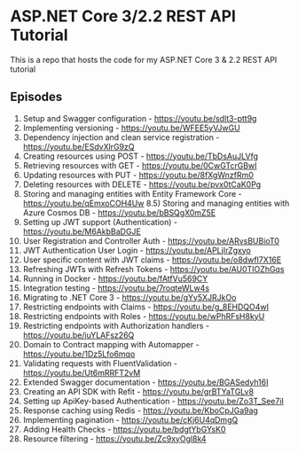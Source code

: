 # ASP.NET Core 3/2.2 REST API Tutorial

This is a repo that hosts the code for my ASP.NET Core 3 & 2.2 REST API tutorial

## Episodes

1) Setup and Swagger configuration - https://youtu.be/sdlt3-ptt9g
2) Implementing versioning - https://youtu.be/WFEE5yVJwGU
3) Dependency injection and clean service registration - https://youtu.be/ESdvXlrG9zQ
4) Creating resources using POST - https://youtu.be/TbDsAuJLVfg
5) Retrieving resources with GET - https://youtu.be/0CwGTcrGBwI
6) Updating resources with PUT - https://youtu.be/8fXgWnzfRm0
7) Deleting resources with DELETE - https://youtu.be/pvx0tCaK0Pg
8) Storing and managing entities with Entity Framework Core - https://youtu.be/qEmxoCOH4Uw
8.5) Storing and managing entities with Azure Cosmos DB - https://youtu.be/bBSQgX0mZ5E
9) Setting up JWT support (Authentication) - https://youtu.be/M6AkbBaDGJE
10) User Registration and Controller Auth - https://youtu.be/ARvsBUBioT0
11) JWT Authentication User Login - https://youtu.be/APLjIrZgxyo
12) User specific content with JWT claims - https://youtu.be/o8dwfI7X16E
13) Refreshing JWTs with Refresh Tokens - https://youtu.be/AU0TIOZhGqs
14) Running in Docker - https://youtu.be/fAtfVu569CY
15) Integration testing - https://youtu.be/7roqteWLw4s
16) Migrating to .NET Core 3 - https://youtu.be/gYy5XJRJkOo
17) Restricting endpoints with Claims - https://youtu.be/g_8EHDQO4wI
18) Restricting endpoints with Roles - https://youtu.be/wPhRFsH8kyU
19) Restricting endpoints with Authorization handlers - https://youtu.be/juYLAFsz26Q
20) Domain to Contract mapping with Automapper - https://youtu.be/1Dz5Lfo6mqo
21) Validating requests with FluentValidation - https://youtu.be/Ut6mRRFT2vM
22) Extended Swagger documentation - https://youtu.be/BGASedyh16I
23) Creating an API SDK with Refit - https://youtu.be/grBTYaTGLv8
24) Setting up ApiKey-based Authentication - https://youtu.be/Zo3T_See7iI
25) Response caching using Redis - https://youtu.be/KboCpJGa9ag
26) Implementing pagination - https://youtu.be/cKj6U4qDmgQ
27) Adding Health Checks - https://youtu.be/bdgtYbGYsK0
28) Resource filtering - https://youtu.be/Zc9xyOgl8k4
